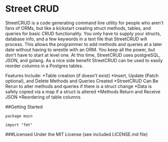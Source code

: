 # Street CRUD

StreetCRUD is a code generating command line utility for people who aren't fans of ORMs, but like a kickstart creating struct methods, tables, and queries for basic CRUD functionality. You only have to supply your structs, database info, and a few keywords in a text file that StreetCRUD will process. This allows the programmer to add methods and queries at a later date without having to wrestle with an ORM. You keep all the power, but don't have to start at level one. At this time, StreetCRUD uses postgreSQL, JSON, and golang. As a nice side benefit StreetCRUD can be used to easily reorder columns in a Postgres tables.

Features Include:
*Table creation (if doesn't exist)
*Insert, Update (Patch optional), and Delete Methods and Queries Created
*StreetCRUD Can Be Rerun to alter methods and queries if there is a struct change
*Data is safely copied via a map if a struct is altered
*Methods Return and Receive JSON
*Reordering of table columns

##Getting Started

~~~
package main

import "fmt"

~~~

###Licensed Under the MIT License (see included LICENSE.md file)


